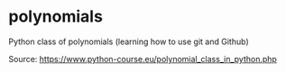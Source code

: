 # polynomials
Python class of polynomials (learning how to use git and Github)

Source: https://www.python-course.eu/polynomial_class_in_python.php
